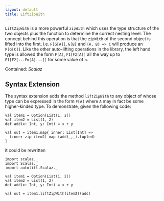 ```yaml
---
layout: default
title: LiftZipWith
---
```


`LiftZipWith` is a more powerful `zipWith` which uses the type structure of the two objects plus the function to determine the correct nesting level. The concept behind this operation is that the `zipWith` of the second object is lifted into the first, i.e. `F[G[A]]`, `G[B]` and `(A, B) => C` will produce an `F[G[C]]`. Like the other auto-lifting operations in the library, the left hand type is allowed the form `F[A]`, `F1[F2[A]]` all the way up to `F1[F2[...Fn[A]...]]` for some value of `n`.

Contained: *Scalaz*

## Syntax Extension

The syntax extension adds the method `liftZipWith` to any object of whose type can be expressed in the form `F[A]` where `A` may in fact be some higher-kinded type. To demonstrate, given the following code:

```tut
val item1 = Option(List(1, 2))
val item2 = List(1, 2)
def add(x: Int, y: Int) = x + y

val out = item1.map{ inner: List[Int] =>
  (inner zip item2) map (add(_,_).tupled)
}
```

it could be rewritten

```tut
import scalaz._
import Scalaz._
import autolift.Scalaz._

val item1 = Option(List(1, 2))
val item2 = List(1, 2)
def add(x: Int, y: Int) = x + y

val out = item1.liftZipWith(item2)(add)
```